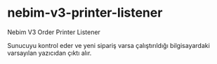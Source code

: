 # nebim-v3-printer-listener
Nebim V3 Order Printer Listener

Sunucuyu kontrol eder ve yeni sipariş varsa çalıştırıldığı bilgisayardaki varsayılan yazıcıdan çıktı alır.

